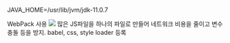 JAVA_HOME=/usr/lib/jvm/jdk-11.0.7

WebPack 사용
<img src="https://user-images.githubusercontent.com/26084235/81249151-eb742280-9058-11ea-85ad-19eabf8262a9.png" />
많은 JS파일을 하나의 파일로 만들어 네트워크 비용을 줄이고 변수 충돌 등을 방지.
babel, css, style loader 등록

